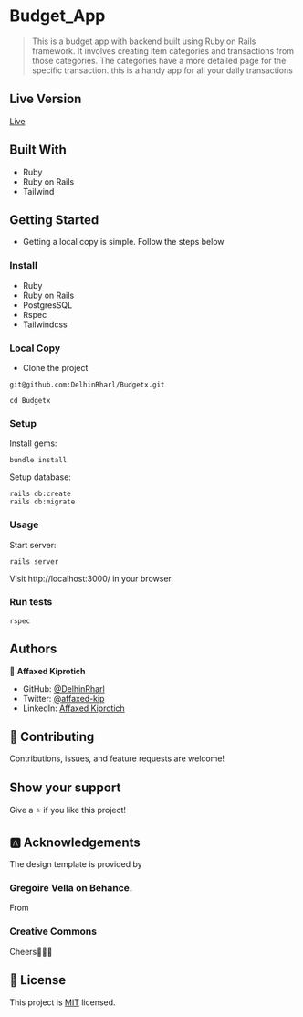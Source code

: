 # Budget_App

> This is a budget app with backend built using Ruby on Rails framework. It involves creating  item categories and transactions from those categories. The categories have a more detailed page for the specific transaction. this is a handy app for all your daily transactions

## Live Version

[Live](https://peaceful-mesa-18312.herokuapp.com)
## Built With

- Ruby
- Ruby on Rails
- Tailwind
## Getting Started

- Getting a local copy is simple. Follow the steps below
### Install
- Ruby
- Ruby on Rails
- PostgresSQL
- Rspec
- Tailwindcss


### Local Copy

- Clone the project

```
git@github.com:DelhinRharl/Budgetx.git

cd Budgetx

```

### Setup

Install gems:

```
bundle install
```

Setup database:

```
rails db:create
rails db:migrate
```

### Usage

Start server:

```
rails server
```

Visit http://localhost:3000/ in your browser.

### Run tests

```
rspec
```
 
  ## Authors
👤 **Affaxed Kiprotich**

- GitHub: [@DelhinRharl](https://github.com/DelhinRharl)
- Twitter: [@affaxed-kip](https://twitter.com/affaxed-kip)
- LinkedIn: [Affaxed Kiprotich](https://www.linkedin.com/in/affaxed-kiprotich/)

## 🤝 Contributing

Contributions, issues, and feature requests are welcome!

## Show your support

Give a ⭐️ if you like this project!

## 🅰️ Acknowledgements

The design template is provided by  
### Gregoire Vella on Behance.
From
### Creative Commons


Cheers🎉🎉🎉


## 📝 License

This project is [MIT](./LICENSE.md) licensed.
